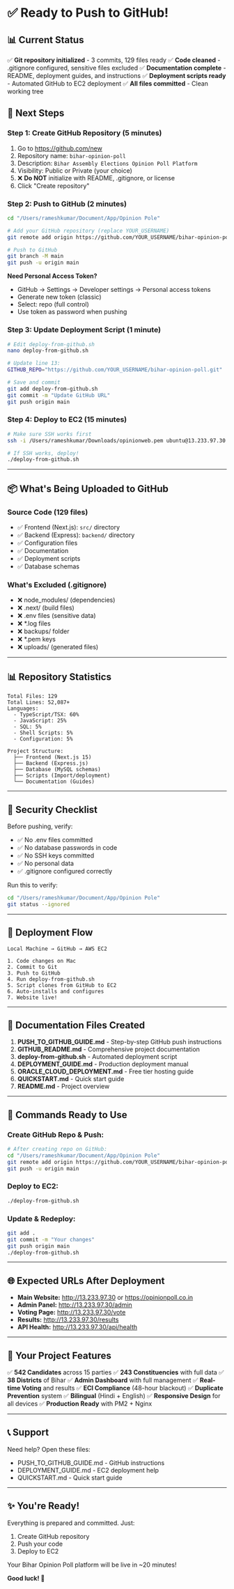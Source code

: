 # ✅ Ready to Push to GitHub!

## 📊 Current Status

✅ **Git repository initialized** - 3 commits, 129 files ready
✅ **Code cleaned** - .gitignore configured, sensitive files excluded
✅ **Documentation complete** - README, deployment guides, and instructions
✅ **Deployment scripts ready** - Automated GitHub to EC2 deployment
✅ **All files committed** - Clean working tree

## 🎯 Next Steps

### Step 1: Create GitHub Repository (5 minutes)
1. Go to https://github.com/new
2. Repository name: `bihar-opinion-poll`
3. Description: `Bihar Assembly Elections Opinion Poll Platform`
4. Visibility: Public or Private (your choice)
5. ❌ **Do NOT** initialize with README, .gitignore, or license
6. Click "Create repository"

### Step 2: Push to GitHub (2 minutes)
```bash
cd "/Users/rameshkumar/Document/App/Opinion Pole"

# Add your GitHub repository (replace YOUR_USERNAME)
git remote add origin https://github.com/YOUR_USERNAME/bihar-opinion-poll.git

# Push to GitHub
git branch -M main
git push -u origin main
```

**Need Personal Access Token?**
- GitHub → Settings → Developer settings → Personal access tokens
- Generate new token (classic)
- Select: repo (full control)
- Use token as password when pushing

### Step 3: Update Deployment Script (1 minute)
```bash
# Edit deploy-from-github.sh
nano deploy-from-github.sh

# Update line 13:
GITHUB_REPO="https://github.com/YOUR_USERNAME/bihar-opinion-poll.git"

# Save and commit
git add deploy-from-github.sh
git commit -m "Update GitHub URL"
git push origin main
```

### Step 4: Deploy to EC2 (15 minutes)
```bash
# Make sure SSH works first
ssh -i /Users/rameshkumar/Downloads/opinionweb.pem ubuntu@13.233.97.30

# If SSH works, deploy!
./deploy-from-github.sh
```

---

## 📦 What's Being Uploaded to GitHub

### Source Code (129 files)
- ✅ Frontend (Next.js): `src/` directory
- ✅ Backend (Express): `backend/` directory
- ✅ Configuration files
- ✅ Documentation
- ✅ Deployment scripts
- ✅ Database schemas

### What's Excluded (.gitignore)
- ❌ node_modules/ (dependencies)
- ❌ .next/ (build files)
- ❌ .env files (sensitive data)
- ❌ *.log files
- ❌ backups/ folder
- ❌ *.pem keys
- ❌ uploads/ (generated files)

---

## 📊 Repository Statistics

```
Total Files: 129
Total Lines: 52,087+
Languages:
  - TypeScript/TSX: 60%
  - JavaScript: 25%
  - SQL: 5%
  - Shell Scripts: 5%
  - Configuration: 5%

Project Structure:
  ├── Frontend (Next.js 15)
  ├── Backend (Express.js)
  ├── Database (MySQL schemas)
  ├── Scripts (Import/deployment)
  └── Documentation (Guides)
```

---

## 🔐 Security Checklist

Before pushing, verify:
- ✅ No .env files committed
- ✅ No database passwords in code
- ✅ No SSH keys committed
- ✅ No personal data
- ✅ .gitignore configured correctly

Run this to verify:
```bash
cd "/Users/rameshkumar/Document/App/Opinion Pole"
git status --ignored
```

---

## 🚀 Deployment Flow

```
Local Machine → GitHub → AWS EC2

1. Code changes on Mac
2. Commit to Git
3. Push to GitHub
4. Run deploy-from-github.sh
5. Script clones from GitHub to EC2
6. Auto-installs and configures
7. Website live!
```

---

## 📖 Documentation Files Created

1. **PUSH_TO_GITHUB_GUIDE.md** - Step-by-step GitHub push instructions
2. **GITHUB_README.md** - Comprehensive project documentation
3. **deploy-from-github.sh** - Automated deployment script
4. **DEPLOYMENT_GUIDE.md** - Production deployment manual
5. **ORACLE_CLOUD_DEPLOYMENT.md** - Free tier hosting guide
6. **QUICKSTART.md** - Quick start guide
7. **README.md** - Project overview

---

## 🎯 Commands Ready to Use

### Create GitHub Repo & Push:
```bash
# After creating repo on GitHub:
cd "/Users/rameshkumar/Document/App/Opinion Pole"
git remote add origin https://github.com/YOUR_USERNAME/bihar-opinion-poll.git
git push -u origin main
```

### Deploy to EC2:
```bash
./deploy-from-github.sh
```

### Update & Redeploy:
```bash
git add .
git commit -m "Your changes"
git push origin main
./deploy-from-github.sh
```

---

## 🌐 Expected URLs After Deployment

- **Main Website:** http://13.233.97.30 or https://opinionpoll.co.in
- **Admin Panel:** http://13.233.97.30/admin
- **Voting Page:** http://13.233.97.30/vote
- **Results:** http://13.233.97.30/results
- **API Health:** http://13.233.97.30/api/health

---

## 🎉 Your Project Features

✅ **542 Candidates** across 15 parties
✅ **243 Constituencies** with full data
✅ **38 Districts** of Bihar
✅ **Admin Dashboard** with full management
✅ **Real-time Voting** and results
✅ **ECI Compliance** (48-hour blackout)
✅ **Duplicate Prevention** system
✅ **Bilingual** (Hindi + English)
✅ **Responsive Design** for all devices
✅ **Production Ready** with PM2 + Nginx

---

## 📞 Support

Need help? Open these files:
- PUSH_TO_GITHUB_GUIDE.md - GitHub instructions
- DEPLOYMENT_GUIDE.md - EC2 deployment help
- QUICKSTART.md - Quick start guide

---

## ✨ You're Ready!

Everything is prepared and committed. Just:
1. Create GitHub repository
2. Push your code
3. Deploy to EC2

Your Bihar Opinion Poll platform will be live in ~20 minutes!

**Good luck! 🚀**
